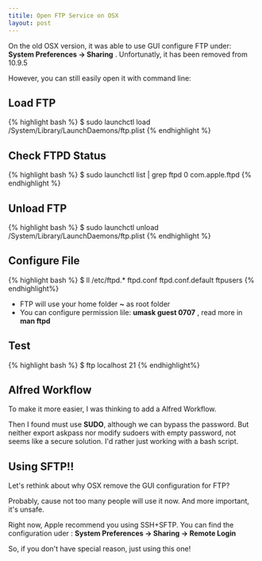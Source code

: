 ```yaml
---
titile: Open FTP Service on OSX
layout: post
---
```


On the old OSX version, it was able to use GUI configure FTP under: **System Preferences -> Sharing** . Unfortunatly, it has been removed from 10.9.5

However, you can still easily open it with command line:

## Load FTP
{% highlight bash %}
$ sudo launchctl load /System/Library/LaunchDaemons/ftp.plist
{% endhighlight %}

## Check FTPD Status
{% highlight bash %}
$  sudo launchctl list | grep ftpd
	0	com.apple.ftpd
{% endhighlight %}

## Unload FTP
{% highlight bash %}
$ sudo launchctl unload /System/Library/LaunchDaemons/ftp.plist
{% endhighlight %}

## Configure File
{% highlight bash %}
$  ll /etc/ftpd.*
	ftpd.conf          ftpd.conf.default  ftpusers
{% endhighlight%}

* FTP will use your home folder **~** as root folder
* You can configure permission lile: **umask guest 0707** , read more in **man ftpd**

## Test
{% highlight bash %}
$ ftp localhost 21
{% endhighlight%}

## Alfred Workflow
To make it more easier, I was thinking to add a Alfred Workflow. 

Then I found must use **SUDO**, although we can bypass the password. But  neither export askpass nor modify sudoers with empty password, not seems like a secure solution. I'd rather just working with a bash script.

## Using SFTP!!
Let's rethink about why OSX remove the GUI configuration for FTP?

Probably, cause not too many people will use it now. And more important, it's unsafe.

Right now, Apple recommend you using SSH+SFTP. You can find the configuration uder : **System Preferences -> Sharing -> Remote Login**

So, if you don't have special reason, just using this one!


